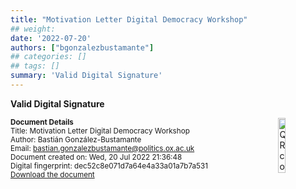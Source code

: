 ```yaml
---
title: "Motivation Letter Digital Democracy Workshop"
## weight:
date: '2022-07-20'
authors: ["bgonzalezbustamante"]
## categories: []
## tags: []
summary: 'Valid Digital Signature'
---
```


**Valid Digital Signature**

<img style = "float: right; border: 10px" src = "../../qr-code-2022-07-20.png" alt = "QR code" width = "15%"/>

<small>**Document Details**</small> \
<small>Title: Motivation Letter Digital Democracy Workshop</small> \
<small>Author: Bastián González-Bustamante</small> \
<small>Email: bastian.gonzalezbustamante@politics.ox.ac.uk</small> \
<small>Document created on: Wed, 20 Jul 2022 21:36:48</small> \
<small>Digital fingerprint: dec52c8e071d7a64e4a33a01a7b7a531</small> \
<small>[Download the document](https://bgonzalezbustamante.com/files/Motivation-Digital-Democracy-BGB.pdf)</small>
